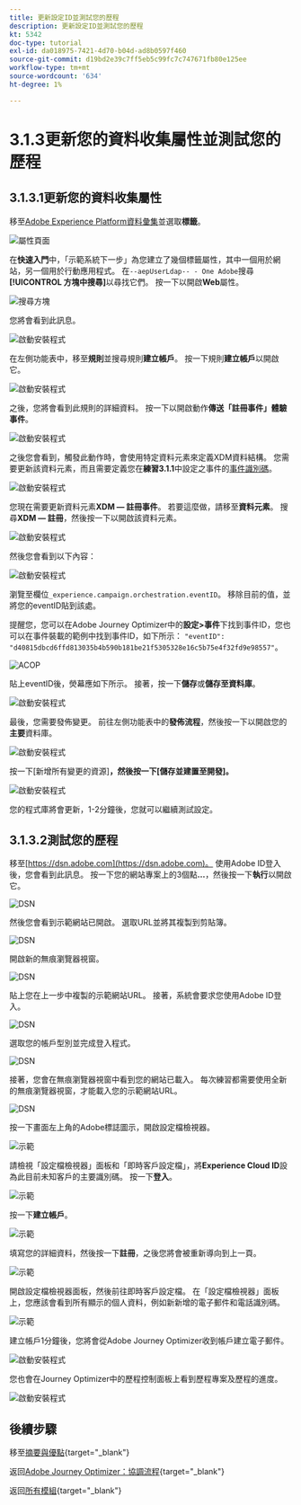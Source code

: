 ```yaml
---
title: 更新設定ID並測試您的歷程
description: 更新設定ID並測試您的歷程
kt: 5342
doc-type: tutorial
exl-id: da018975-7421-4d70-b04d-ad8b0597f460
source-git-commit: d19bd2e39c7ff5eb5c99fc7c747671fb80e125ee
workflow-type: tm+mt
source-wordcount: '634'
ht-degree: 1%

---
```


# 3.1.3更新您的資料收集屬性並測試您的歷程

## 3.1.3.1更新您的資料收集屬性

移至[Adobe Experience Platform資料彙集](https://experience.adobe.com/data-collection/home)並選取&#x200B;**標籤**。

![屬性頁面](./../../../../modules/delivery-activation/datacollection/dc1.1/images/launch1.png)

在&#x200B;**快速入門**&#x200B;中，「示範系統下一步」為您建立了幾個標籤屬性，其中一個用於網站，另一個用於行動應用程式。 在`--aepUserLdap-- - One Adobe`搜尋&#x200B;**[!UICONTROL 方塊中搜尋]**&#x200B;以尋找它們。 按一下以開啟&#x200B;**Web**&#x200B;屬性。

![搜尋方塊](./../../../../modules/delivery-activation/datacollection/dc1.1/images/property6.png)

您將會看到此訊息。

![啟動安裝程式](./images/rule1.png)

在左側功能表中，移至&#x200B;**規則**&#x200B;並搜尋規則&#x200B;**建立帳戶**。 按一下規則&#x200B;**建立帳戶**&#x200B;以開啟它。

![啟動安裝程式](./images/rule2.png)

之後，您將會看到此規則的詳細資料。 按一下以開啟動作&#x200B;**傳送「註冊事件」體驗事件**。

![啟動安裝程式](./images/rule3.png)

之後您會看到，觸發此動作時，會使用特定資料元素來定義XDM資料結構。 您需要更新該資料元素，而且需要定義您在&#x200B;**練習3.1.1**&#x200B;中設定之事件的[事件識別碼](./ex1.md)。

![啟動安裝程式](./images/rule4.png)

您現在需要更新資料元素&#x200B;**XDM — 註冊事件**。 若要這麼做，請移至&#x200B;**資料元素**。 搜尋&#x200B;**XDM — 註冊**，然後按一下以開啟該資料元素。

![啟動安裝程式](./images/rule5.png)

然後您會看到以下內容：

![啟動安裝程式](./images/rule6.png)

瀏覽至欄位`_experience.campaign.orchestration.eventID`。 移除目前的值，並將您的eventID貼到該處。

提醒您，您可以在Adobe Journey Optimizer中的&#x200B;**設定>事件**&#x200B;下找到事件ID，您也可以在事件裝載的範例中找到事件ID，如下所示： `"eventID": "d40815dbcd6ffd813035b4b590b181be21f5305328e16c5b75e4f32fd9e98557"`。

![ACOP](./images/payloadeventID.png)

貼上eventID後，熒幕應如下所示。 接著，按一下&#x200B;**儲存**&#x200B;或&#x200B;**儲存至資料庫**。

![啟動安裝程式](./images/rule7.png)

最後，您需要發佈變更。 前往左側功能表中的&#x200B;**發佈流程**，然後按一下以開啟您的&#x200B;**主要**&#x200B;資料庫。

![啟動安裝程式](./images/rule8.png)

按一下[新增所有變更的資源]&#x200B;**，然後按一下[儲存並建置至開發]**&#x200B;**。**

![啟動安裝程式](./images/rule9.png)

您的程式庫將會更新，1-2分鐘後，您就可以繼續測試設定。

## 3.1.3.2測試您的歷程

移至[https://dsn.adobe.com](https://dsn.adobe.com)。 使用Adobe ID登入後，您會看到此訊息。 按一下您的網站專案上的3個點&#x200B;**...**，然後按一下&#x200B;**執行**&#x200B;以開啟它。

![DSN](./../../datacollection/dc1.1/images/web8.png)

然後您會看到示範網站已開啟。 選取URL並將其複製到剪貼簿。

![DSN](../../../getting-started/gettingstarted/images/web3.png)

開啟新的無痕瀏覽器視窗。

![DSN](../../../getting-started/gettingstarted/images/web4.png)

貼上您在上一步中複製的示範網站URL。 接著，系統會要求您使用Adobe ID登入。

![DSN](../../../getting-started/gettingstarted/images/web5.png)

選取您的帳戶型別並完成登入程式。

![DSN](../../../getting-started/gettingstarted/images/web6.png)

接著，您會在無痕瀏覽器視窗中看到您的網站已載入。 每次練習都需要使用全新的無痕瀏覽器視窗，才能載入您的示範網站URL。

![DSN](../../../getting-started/gettingstarted/images/web7.png)

按一下畫面左上角的Adobe標誌圖示，開啟設定檔檢視器。

![示範](./../../../../modules/delivery-activation/datacollection/dc1.2/images/pv1.png)

請檢視「設定檔檢視器」面板和「即時客戶設定檔」，將&#x200B;**Experience Cloud ID**&#x200B;設為此目前未知客戶的主要識別碼。 按一下&#x200B;**登入**。

![示範](./../../../../modules/delivery-activation/datacollection/dc1.2/images/pv2.png)

按一下&#x200B;**建立帳戶**。

![示範](./../../../../modules/delivery-activation/datacollection/dc1.2/images/pv9.png)

填寫您的詳細資料，然後按一下&#x200B;**註冊**，之後您將會被重新導向到上一頁。

![示範](./../../../../modules/delivery-activation/datacollection/dc1.2/images/pv10.png)

開啟設定檔檢視器面板，然後前往即時客戶設定檔。 在「設定檔檢視器」面板上，您應該會看到所有顯示的個人資料，例如新新增的電子郵件和電話識別碼。

![示範](./../../../../modules/delivery-activation/datacollection/dc1.2/images/pv11.png)

建立帳戶1分鐘後，您將會從Adobe Journey Optimizer收到帳戶建立電子郵件。

![啟動安裝程式](./images/email.png)

您也會在Journey Optimizer中的歷程控制面板上看到歷程專案及歷程的進度。

![啟動安裝程式](./images/emaildash.png)

## 後續步驟

移至[摘要與優點](./summary.md){target="_blank"}

返回[Adobe Journey Optimizer：協調流程](./journey-orchestration-create-account.md){target="_blank"}

返回[所有模組](./../../../../overview.md){target="_blank"}
